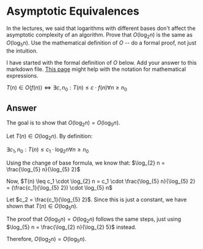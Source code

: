 # Asymptotic Equivalences

In the lectures, we said that logarithms with different bases don't affect the
asymptotic complexity of an algorithm. Prove that $O(\log_{2} n)$ is the same as
$O(\log_{5} n)$. Use the mathematical definition of $O$ -- do a formal proof,
not just the intuition.

I have started with the formal definition of $O$ below. Add your answer to this
markdown file. [This
page](https://docs.github.com/en/get-started/writing-on-github/working-with-advanced-formatting/writing-mathematical-expressions)
might help with the notation for mathematical expressions.

$T(n) \in O(f(n)) \iff \exists c, n_0: T(n) \leq c \cdot f(n) \forall n \geq n_0$

## Answer

The goal is to show that $O(\log_{2} n) = O(\log_{5} n)$.

Let $T(n) \in O(\log_{2} n)$. By definition:

$\exists c_1, n_0: T(n) \leq c_1 \cdot \log_{2} n \forall n \geq n_0$

Using the change of base formula, we know that:
$\log_{2} n = \frac{\log_{5} n}{\log_{5} 2}$

Now, $T(n) \leq c_1 \cdot \log_{2} n = c_1 \cdot \frac{\log_{5} n}{\log_{5} 2} = (\frac{c_1}{\log_{5} 2}) \cdot \log_{5} n$

Let $c_2 = \frac{c_1}{\log_{5} 2}$. Since this is just a constant, we have shown that $T(n) \in O(\log_{5} n)$.

The proof that $O(\log_{5} n) = O(\log_{2} n)$ follows the same steps, just using $\log_{5} n = \frac{\log_{2} n}{\log_{2} 5}$ instead.

Therefore, $O(\log_{2} n) = O(\log_{5} n)$.
